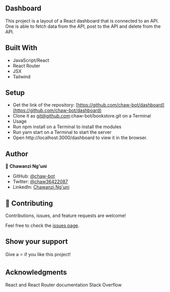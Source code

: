 ## Dashboard
This project is a layout of a React dashboard that is connected to an API. One is able to fetch data from the API, post to the API and delete from the API.

## Built With
- JavaScript/React
- React Router
- JSX
- Tailwind
  
## Setup
- Get the link of the repository: [https://github.com/chaw-bot/dashboard](https://github.com/chaw-bot/dashboard)
- Clone it as git@github.com:chaw-bot/bookstore.git on a Terminal
- Usage
- Run npm install on a Terminal to install the modules
- Run yarn start on a Terminal to start the server
- Open http://localhost:3000/dashboard to view it in the browser.
  
## Author

👤 **Chawanzi Ng'uni**

- GitHub: [@chaw-bot](https://github.com/chaw-bot)
- Twitter: [@chaw36422087](https://twitter.com/chaw36422087)
- LinkedIn: [Chawanzi Ng'uni](https://www.linkedin.com/in/chawanzi-ng-uni-449328212/)

## 🤝 Contributing

Contributions, issues, and feature requests are welcome!

Feel free to check the [issues page](https://github.com/chaw-bot/dashboard/issues).

## Show your support

Give a ⭐️ if you like this project!

## Acknowledgments
React and React Router documentation
Stack Overflow